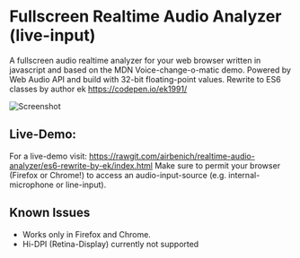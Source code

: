 # Fullscreen Realtime Audio Analyzer (live-input)
A fullscreen audio realtime analyzer for your web browser written in javascript and based on the MDN Voice-change-o-matic demo. Powered by Web Audio API and build with 32-bit floating-point values.
Rewrite to ES6 classes by author ek https://codepen.io/ek1991/

![Screenshot](https://raw.githubusercontent.com/airbenich/realtime-audio-analyzer/master/screenshot.png)

## Live-Demo:
For a live-demo visit:
https://rawgit.com/airbenich/realtime-audio-analyzer/es6-rewrite-by-ek/index.html
Make sure to permit your browser (Firefox or Chrome!) to access an audio-input-source (e.g. internal-microphone or line-input).

## Known Issues
- Works only in Firefox and Chrome.
- Hi-DPI (Retina-Display) currently not supported
